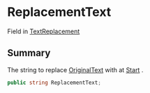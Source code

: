 # ReplacementText

Field in [TextReplacement](/api/csharp/yarn.compiler.upgrader.textreplacement.md)

## Summary


The string to replace  <a href="yarn.compiler.upgrader.textreplacement.originaltext.md">OriginalText</a>  with at  <a href="yarn.compiler.upgrader.textreplacement.start.md">Start</a> .


```csharp
public string ReplacementText;
```

